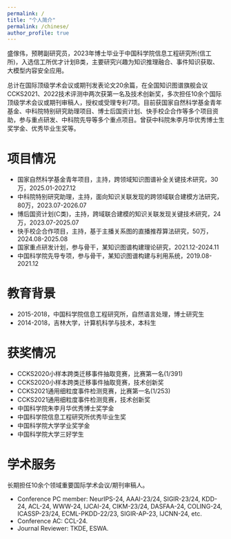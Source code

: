 ```yaml
---
permalink: /
title: "个人简介"
permalink: /chinese/
author_profile: true
---
```



盛傢伟，预聘副研究员，2023年博士毕业于中国科学院信息工程研究所(信工所)，入选信工所优才计划B类，主要研究兴趣为知识推理融合、事件知识获取、大模型内容安全应用。

总计在国际顶级学术会议或期刊发表论文20余篇，在全国知识图谱旗舰会议CCKS2021、2022技术评测中两次获第一名及技术创新奖，多次担任10余个国际顶级学术会议或期刊审稿人，授权或受理专利7项。目前获国家自然科学基金青年基金、中科院特别研究助理项目、博士后国资计划、快手校企合作等多个项目资助，参与重点研发、中科院先导等多个重点项目。曾获中科院朱李月华优秀博士生奖学金、优秀毕业生奖等。

# 项目情况

- 国家自然科学基金青年项目，主持，跨领域知识图谱补全关键技术研究，30万，2025.01-2027.12
- 中科院特别研究助理，主持，面向知识关联发现的跨领域联合建模方法研究，80万，2023.07-2026.07
- 博后国资计划(C类)，主持，跨域联合建模的知识关联发现关键技术研究，24万，2023.07-2025.07
- 快手校企合作项目，主持，基于主播关系图的直播推荐算法研究，50万，2024.08-2025.08
- 国家重点研发计划，参与骨干，某知识图谱构建理论研究，2021.12-2024.11
- 中国科学院先导专项，参与骨干，某知识图谱构建与利用系统，2019.08-2021.12

# 教育背景
<!-- * 2018-至今，中科院信工所机器学习专业，博士研究生，导师：[王伟平](http://bkjy.ucas.ac.cn/index.php/szdw/ds/jsjxk/wlkjaq/4188-wwp)，指导老师：[刘勇](https://iie-liuyong.github.io) -->

* 2015-2018，中国科学院信息工程研究所，自然语言处理，博士研究生
* 2014-2018，吉林大学，计算机科学与技术，本科生

# 获奖情况

- CCKS2020小样本跨类迁移事件抽取竞赛，比赛第一名(1/391)
- CCKS2020小样本跨类迁移事件抽取竞赛，技术创新奖
- CCKS2021通用细粒度事件检测竞赛，比赛第一名(1/253)
- CCKS2021通用细粒度事件检测竞赛，技术创新奖
- 中国科学院朱李月华优秀博士奖学金
- 中国科学院信息工程研究所优秀毕业生奖
- 中国科学院大学学业奖学金
- 中国科学院大学三好学生

# 学术服务

长期担任10余个领域重要国际学术会议/期刊审稿人。

- Conference PC member: NeurIPS-24, AAAI-23/24, SIGIR-23/24, KDD-24, ACL-24, WWW-24, IJCAI-24, CIKM-23/24, DASFAA-24, COLING-24, ICASSP-23/24, ECML-PKDD-22/23, SIGIR-AP-23, IJCNN-24, etc.
- Conference AC: CCL-24.
- Journal Reviewer: TKDE, ESWA.

